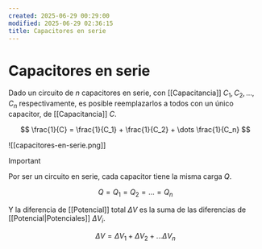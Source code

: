 ```yaml
---
created: 2025-06-29 00:29:00
modified: 2025-06-29 02:36:15
title: Capacitores en serie
---
```


# Capacitores en serie

Dado un circuito de $n$ capacitores en serie, con [[Capacitancia]] $C_1, C_2, \dots, C_n$ respectivamente, es posible reemplazarlos a todos con un único capacitor, de [[Capacitancia]] $C$.

$$
\frac{1}{C} =
\frac{1}{C_1} +
\frac{1}{C_2} +
\dots
\frac{1}{C_n}
$$

![[capacitores-en-serie.png]]

> [!important]
> Por ser un circuito en serie, cada capacitor tiene la misma carga $Q$.
>
> $$
> Q = Q_1 = Q_2 = \dots = Q_n
> $$
>
> Y la diferencia de [[Potencial]] total $\Delta V$ es la suma de las diferencias de [[Potencial|Potenciales]] $\Delta V_i$.
>
> $$
> \Delta V = \Delta V_1 + \Delta V_2 + \dots \Delta V_n
> $$

